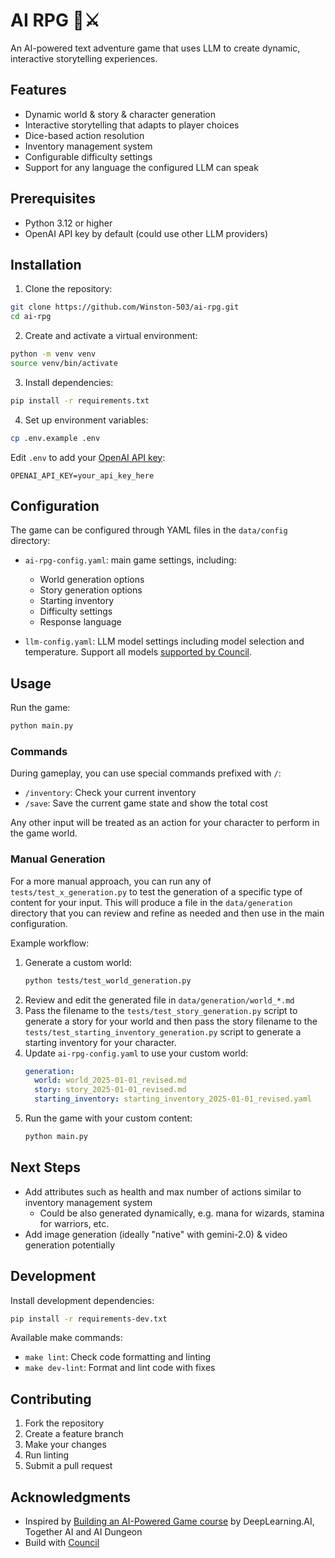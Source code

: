 # AI RPG 🤖⚔️

An AI-powered text adventure game that uses LLM to create dynamic, interactive storytelling experiences.

## Features

- Dynamic world & story & character generation
- Interactive storytelling that adapts to player choices
- Dice-based action resolution
- Inventory management system
- Configurable difficulty settings
- Support for any language the configured LLM can speak

## Prerequisites

- Python 3.12 or higher
- OpenAI API key by default (could use other LLM providers)

## Installation

1. Clone the repository:

```bash
git clone https://github.com/Winston-503/ai-rpg.git
cd ai-rpg
```

2. Create and activate a virtual environment:

```bash
python -m venv venv
source venv/bin/activate
```

3. Install dependencies:

```bash
pip install -r requirements.txt
```

4. Set up environment variables:

```bash
cp .env.example .env
```

Edit `.env` to add your [OpenAI API key](https://platform.openai.com/api-keys):

```
OPENAI_API_KEY=your_api_key_here
```

## Configuration

The game can be configured through YAML files in the `data/config` directory:

- `ai-rpg-config.yaml`: main game settings, including:
    - World generation options
    - Story generation options
    - Starting inventory
    - Difficulty settings
    - Response language

- `llm-config.yaml`: LLM model settings including model selection and temperature. Support all models [supported by Council](https://council.dev/en/stable/reference/llm/llm_config_object.html#council.llm.LLMConfigObject).

## Usage

Run the game:

```bash
python main.py
```

### Commands

During gameplay, you can use special commands prefixed with `/`:

- `/inventory`: Check your current inventory
- `/save`: Save the current game state and show the total cost

Any other input will be treated as an action for your character to perform in the game world.

### Manual Generation

For a more manual approach, you can run any of `tests/test_x_generation.py` to test the generation of a specific type of content for your input. 
This will produce a file in the `data/generation` directory that you can review and refine as needed and then use in the main configuration.

Example workflow:
1. Generate a custom world:
   ```bash
   python tests/test_world_generation.py
   ```
2. Review and edit the generated file in `data/generation/world_*.md`
3. Pass the filename to the `tests/test_story_generation.py` script to generate a story for your world and then pass the story filename to the `tests/test_starting_inventory_generation.py` script to generate a starting inventory for your character.
4. Update `ai-rpg-config.yaml` to use your custom world:
   ```yaml
   generation:
     world: world_2025-01-01_revised.md
     story: story_2025-01-01_revised.md
     starting_inventory: starting_inventory_2025-01-01_revised.yaml
   ```
5. Run the game with your custom content:
   ```bash
   python main.py
   ```

## Next Steps

- Add attributes such as health and max number of actions similar to inventory management system
   - Could be also generated dynamically, e.g. mana for wizards, stamina for warriors, etc.
- Add image generation (ideally "native" with gemini-2.0) & video generation potentially

## Development

Install development dependencies:

```bash
pip install -r requirements-dev.txt
```

Available make commands:

- `make lint`: Check code formatting and linting
- `make dev-lint`: Format and lint code with fixes

## Contributing

1. Fork the repository
2. Create a feature branch
3. Make your changes
4. Run linting
5. Submit a pull request

## Acknowledgments

- Inspired by [Building an AI-Powered Game course](https://www.deeplearning.ai/short-courses/building-an-ai-powered-game/) by DeepLearning.AI, Together AI and AI Dungeon
- Build with [Council](https://github.com/chain-ml/council)
